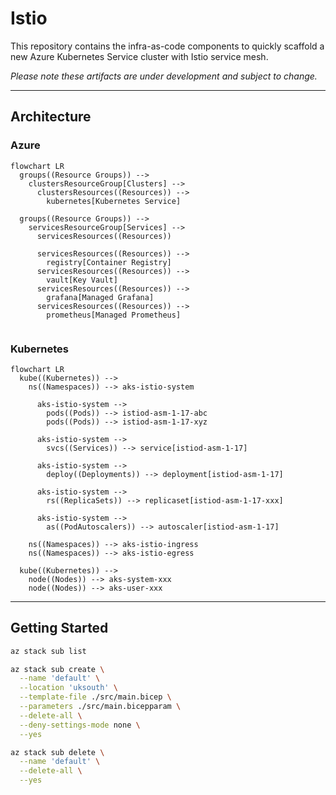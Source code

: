 # Istio

This repository contains the infra-as-code components to quickly scaffold a new
Azure Kubernetes Service cluster with Istio service mesh.

_Please note these artifacts are under development and subject to change._

---

## Architecture

### Azure

```mermaid
flowchart LR
  groups((Resource Groups)) -->
    clustersResourceGroup[Clusters] -->
      clustersResources((Resources)) -->
        kubernetes[Kubernetes Service]

  groups((Resource Groups)) -->
    servicesResourceGroup[Services] -->
      servicesResources((Resources))

      servicesResources((Resources)) -->
        registry[Container Registry]
      servicesResources((Resources)) -->
        vault[Key Vault]
      servicesResources((Resources)) -->
        grafana[Managed Grafana]
      servicesResources((Resources)) -->
        prometheus[Managed Prometheus]


```

### Kubernetes

```mermaid
flowchart LR
  kube((Kubernetes)) -->
    ns((Namespaces)) --> aks-istio-system

      aks-istio-system -->
        pods((Pods)) --> istiod-asm-1-17-abc
        pods((Pods)) --> istiod-asm-1-17-xyz

      aks-istio-system -->
        svcs((Services)) --> service[istiod-asm-1-17]

      aks-istio-system -->
        deploy((Deployments)) --> deployment[istiod-asm-1-17]

      aks-istio-system -->
        rs((ReplicaSets)) --> replicaset[istiod-asm-1-17-xxx]

      aks-istio-system -->
        as((PodAutoscalers)) --> autoscaler[istiod-asm-1-17]

    ns((Namespaces)) --> aks-istio-ingress
    ns((Namespaces)) --> aks-istio-egress

  kube((Kubernetes)) -->
    node((Nodes)) --> aks-system-xxx
    node((Nodes)) --> aks-user-xxx
```

---

## Getting Started

```bash
az stack sub list
```

```bash
az stack sub create \
  --name 'default' \
  --location 'uksouth' \
  --template-file ./src/main.bicep \
  --parameters ./src/main.bicepparam \
  --delete-all \
  --deny-settings-mode none \
  --yes
```

```bash
az stack sub delete \
  --name 'default' \
  --delete-all \
  --yes
```
